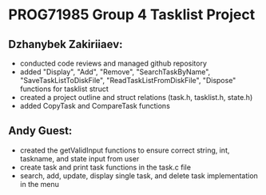 # PROG71985 Group 4 Tasklist Project

## Dzhanybek Zakiriiaev:
- conducted code reviews and managed github repository
- added "Display", "Add", "Remove", "SearchTaskByName", "SaveTaskListToDiskFile", "ReadTaskListFromDiskFile", "Dispose" functions for tasklist struct
- created a project outline and struct relations (task.h, tasklist.h, state.h)
- added CopyTask and CompareTask functions

## Andy Guest:
- created the getValidInput functions to ensure correct string, int, taskname, and state input from user
- create task and print task functions in the task.c file
- search, add, update, display single task, and delete task implementation in the menu
